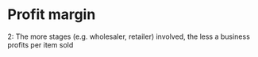 # Profit margin

2: The more stages (e.g. wholesaler, retailer) involved, the less a business profits per item sold